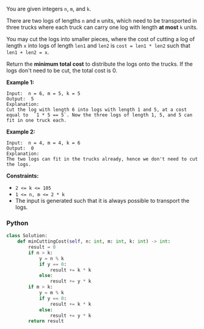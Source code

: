 You are given integers  `n`,  `m`, and  `k`.

There are two logs of lengths  `n`  and  `m`  units, which need to be transported in three trucks where each truck can
carry one log with length  **at most**  `k`  units.

You may cut the logs into smaller pieces, where the cost of cutting a log of length  `x`  into logs of length  `len1`
and  `len2`  is  `cost = len1 * len2`  such that  `len1 + len2 = x`.

Return the  **minimum total cost**  to distribute the logs onto the trucks. If the logs don't need to be cut, the total
cost is 0.

**Example 1:**

```
Input:  n = 6, m = 5, k = 5
Output:  5
Explanation:
Cut the log with length 6 into logs with length 1 and 5, at a cost equal to  `1 * 5 == 5`. Now the three logs of length 1, 5, and 5 can fit in one truck each.
```

**Example 2:**

```
Input:  n = 4, m = 4, k = 6
Output:  0
Explanation:
The two logs can fit in the trucks already, hence we don't need to cut the logs.
```

**Constraints:**

- `2 <= k <= 105`
- `1 <= n, m <= 2 * k`
- The input is generated such that it is always possible to transport the logs.

### Python

```python
class Solution:
    def minCuttingCost(self, n: int, m: int, k: int) -> int:
        result = 0
        if n > k:
            y = n % k
            if y == 0:
                result += k * k
            else:
                result += y * k
        if m > k:
            y = m % k
            if y == 0:
                result += k * k
            else:
                result += y * k
        return result
```